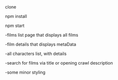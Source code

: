 clone

npm install

npm start

-films list page that displays all films

-film details that displays metaData

-all characters list, with details

-search for films via title or opening crawl description

-some minor styling
